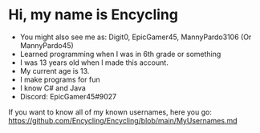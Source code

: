 # Hi, my name is Encycling
- You might also see me as: Digit0, EpicGamer45, MannyPardo3106 (Or MannyPardo45)
- Learned programming when I was in 6th grade or something
- I was 13 years old when I made this account.
- My current age is 13.
- I make programs for fun
- I know C# and Java
- Discord: EpicGamer45#9027

If you want to know all of my known usernames, here you go:
https://github.com/Encycling/Encycling/blob/main/MyUsernames.md
